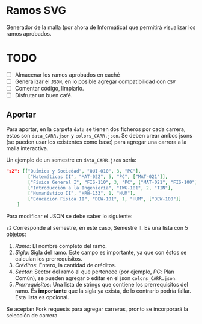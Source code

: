 # Ramos SVG
Generador de la malla (por ahora de Informática) que permitirá
visualizar los ramos aprobados.

# TODO
* [ ] Almacenar los ramos aprobados en caché
* [ ] Generalizar el `JSON`, en lo posible agregar compatibilidad con `CSV`
* [ ] Comentar código, limpiarlo.
* [ ] Disfrutar un buen café.

## Aportar

Para aportar, en la carpeta `data` se tienen dos ficheros por cada
carrera, estos son  `data_CARR.json` y `colors_CARR.json`. Se deben
crear ambos jsons (se pueden usar los existentes como base) para agregar
una carrera a la malla interactiva.

Un ejemplo de un semestre en `data_CARR.json` sería:

```json
"s2": [["Química y Sociedad", "QUI-010", 3, "PC"],
		["Matemáticas II", "MAT-022", 5, "PC", ["MAT-021"]],
		["Física General I", "FIS-110", 3, "PC", ["MAT-021", "FIS-100"]],
		["Introducción a la Ingeniería", "IWG-101", 2, "TIN"],
		["Humanístico II", "HRW-133", 1, "HUM"],
		["Educación Física II", "DEW-101", 1, "HUM", ["DEW-100"]]
	]
```
Para modificar el JSON se debe saber lo siguiente:

`s2` Corresponde al semestre, en este caso, Semestre II. Es una lista con 5 objetos:
1. *Ramo*: El nombre completo del ramo.
2. *Sigla*: Sigla del ramo. Este campo es importante, ya que con éstos se calculan los prerrequisitos.
3. *Créditos*: Entero, la cantidad de créditos.
4. *Sector*: Sector del ramo al que pertenece (por ejemplo, *PC*: Plan Común), se pueden agregar ó editar en el json `colors_CARR.json`.
5. *Prerrequisitos*: Una lista de strings que contiene los prerrequisitos del ramo. Es **importante**
que la sigla ya exista, de lo contrario podría fallar. Esta lista es opcional.

Se aceptan Fork requests para agregar carreras, pronto se incorporará la selección de carrera
